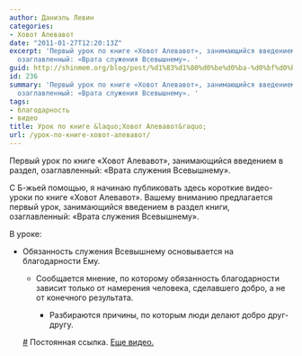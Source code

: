 ```yaml
---
author: Даниэль Левин
categories:
- Ховот Алевавот
date: "2011-01-27T12:20:13Z"
excerpt: 'Первый урок по книге «Ховот Алевавот», занимающийся введением в раздел,
  озаглавленный: «Врата служения Всевышнему». '
guid: http://shinmem.org/blog/post/%d1%83%d1%80%d0%be%d0%ba-%d0%bf%d0%be-%d0%ba%d0%bd%d0%b8%d0%b3%d0%b5-%d1%85%d0%be%d0%b2%d0%be%d1%82-%d0%b0%d0%bb%d0%b5%d0%b2%d0%b0%d0%b2%d0%be%d1%82
id: 236
summary: 'Первый урок по книге «Ховот Алевавот», занимающийся введением в раздел,
  озаглавленный: «Врата служения Всевышнему». '
tags:
- благодарность
- видео
title: Урок по книге &laquo;Ховот Алевавот&raquo;
url: /урок-по-книге-ховот-алевавот/
---
```

Первый урок по книге «Ховот Алевавот», занимающийся введением в раздел, озаглавленный: «Врата служения Всевышнему». <!--more-->

С Б-жьей помощью, я начинаю публиковать здесь короткие видео-уроки по книге «Ховот Алевавот». Вашему вниманию предлагается первый урок, занимающийся введением в раздел книги, озаглавленный: «Врата служения Всевышнему». 

В уроке: 

  * Обязанность служения Всевышнему основывается на благодарности Ему. 
      * Сообщается мнение, по которому обязанность благодарности зависит только от намерения человека, сделавшего добро, а не от конечного результата. 
          * Разбираются причины, по которым люди делают добро друг-другу. </ul> 
        
        
        [#](http://vimeo.com/shinmem/chovot-1) Постоянная ссылка. [Еще видео.](http://vimeo.com/shinmem)